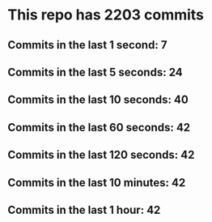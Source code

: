 # This repo has 2203 commits

## Commits in the last 1 second: 7
## Commits in the last 5 seconds: 24
## Commits in the last 10 seconds: 40
## Commits in the last 60 seconds: 42
## Commits in the last 120 seconds: 42
## Commits in the last 10 minutes: 42
## Commits in the last 1 hour: 42
